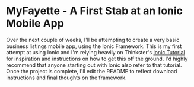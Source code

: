 # MyFayette - A First Stab at an Ionic Mobile App

Over the next couple of weeks, I'll be attempting to create a very basic business listings mobile app, using the Ionic Framework. This is my first attempt at using Ionic and I'm relying heavily on Thinkster's [Ionic Tutorial](https://thinkster.io/ionic-framework-tutorial#starting-our-project) 
for inspiration and instructions on how to get this off the ground. I'd highly recommend that anyone starting out with Ionic also refer to that tutorial. Once the project is complete, I'll edit the README to reflect download instructions
and final thoughts on the framework. 
